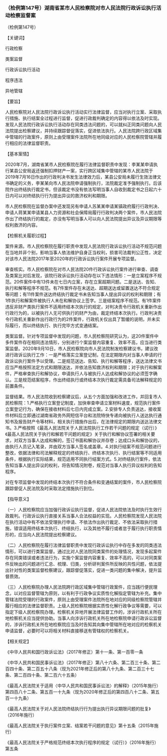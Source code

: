 ### （检例第147号）湖南省某市人民检察院对市人民法院行政诉讼执行活动检察监督案
（检例第147号）

【关键词】

行政检察

类案监督

行政诉讼执行活动

程序违法

异地管辖

【要旨】

人民检察院对人民法院行政诉讼执行活动实行法律监督，应当对执行立案、采取执行措施、执行结案全过程进行监督，促进行政裁判确定的内容得以依法及时实现。发现人民法院行政诉讼执行活动存在同类违法问题的，可以就纠正同类问题向人民法院提出检察建议，并持续跟踪督促落实，促进依法执行。人民法院跨行政区域集中管辖的行政案件，原则上由受理案件法院所在地同级对应的人民检察院管辖并履行相应的法律监督职责。

【基本案情】

2020年7月，湖南省某市人民检察院在履行法律监督职责中发现：李某某申请执行某县公安局返还强制扣押财产一案，实行跨区域集中管辖的某市人民法院于2019年7月16日作出的行政判决书发生法律效力后，某县公安局未履行生效法律文书确定的义务，李某某向市人民法院申请强制执行，法院裁定准予强制执行。后该院作出终结执行裁定书，但该裁定书没有依法写明当事人自收到裁定书之日起六十日内可以对终结执行行为提出异议的救济权利和期限。

市人民检察院在监督办案中还发现另有申请人苏某某申请某镇政府履行行政判决、申请人蒋某某申请某县人力资源和社会保障局履行行政判决两个案件，市人民法院作出了终结执行的裁定，亦没有写明当事人可以向人民法院提出异议及异议期限等权利救济的内容。

【检察机关履职过程】

案件来源。市人民检察院在履行职责中发现人民法院行政诉讼执行活动不规范问题在当地并非个别，影响当事人依法维护自身正当权利，损害司法裁判公正性，决定对该市人民法院2017年至2020年的行政诉讼执行案件开展专项监督。

审查核实。市人民检察院在对市人民法院20件行政诉讼执行案件进行审查、调查及类案比对后发现，该院行政诉讼执行活动存在以下违法情形：一是立案程序不规范。20件案件中有13件未在七日内立案，存在立案超期问题。二是送达、告知、执行和解等程序不规范。有7件案件存在未送达、超期送达或留置送达不符合规定等问题；有11件案件送达终结执行裁定书未告知当事人提出异议的权利和期限；有1件执行和解案件被执行人未在和解协议上签字。三是结案程序不规范。有1件案件违反非财产类执行案件不适用终结本次执行的规定，对判决责令行政机关重新作出行政行为的，以被执行人无可供执行的财产为由，裁定终结本次执行。行政判决责令行政机关重新作出行政行为的2件案件，行政机关仅出具了暂缓的说明，并未实际履行，而以终结执行、执行完毕方式变通结案。

类案监督。针对专项监督中发现的问题，市人民检察院研究认为，这20件案件中多件案件存在相同违法情形，分别进行个案监督内容重复、效率不高，应当进行类案监督。2020年9月10日，市人民检察院向市人民法院制发检察建议书，建议改进行政诉讼执行工作：一是严格落实立案登记制，在法定期限内对当事人申请的行政诉讼执行案件予以受理。二是规范送达、告知、执行和解等程序，送达法律文书应当严格按照法定方式和期限送达，并依法告知救济权利和期限；对于执行和解案件，严格审查执行和解协议，申请执行人与被执行人达成和解协议的必须签字确认。三是规范结案程序，作出终结执行或终结本次执行裁定需具备司法解释规定的前置条件。

监督结果。市人民法院收到检察建议后，从五个方面加强和改进工作，并回复市人民检察院：1.严格执行立案登记制度，加快审查申请立案材料速度，规范执行案件立案登记行为，确保在接收材料后七日内完成立案。2.安排专人负责送达，接收案件材料后立即通过湖南省政务外网短信平台和法院特快专递向被执行人送达执行通知书及报告财产令等材料，相关执行措施作出后，在法律规定的期限内送达法律文书。3.严格按照《最高人民法院关于人民法院执行工作若干问题的规定（试行）》《最高人民法院关于执行和解若干问题的规定》关于执行和解协议签署的相关要求，对双方当事人达成和解的，签订书面和解协议并存卷；达成口头和解协议的，由执行人员记入笔录，并由双方当事人签名或盖章。4.对执行结案不规范问题进行整改，依据法律和司法解释规定的终结执行、终结本次执行、执行结案等不同适用条件，根据执行实际结果，规范适用不同执行结案方式。5.对终结执行案件，依法告知当事人提出异议的权利，将告知情况附卷，规范对当事人执行异议权利的告知程序。

对在专项监督中发现的终结本次执行不符合条件和变通结案的案件，市人民检察院跟踪督促人民法院及时采取法定措施执行到位。

【指导意义】

（一）人民检察院应当加强行政诉讼执行监督，促进人民法院依法及时执行生效行政裁判。行政诉讼执行直接关系当事人合法权益的实现。人民检察院发现人民法院在执行活动中有不依法受理执行申请、不依法作出执行裁定、不依法采取执行措施，错误适用终结本次执行、终结执行，以及其他不履行或者怠于履行执行职责情形的，应当向人民法院提出检察建议。

（二）人民检察院在履行法律监督职责中发现行政诉讼执行中存在多发的同类违法情形，可以进行类案监督。通过比对人民法院同类案件的处理情况，发现多起案件存在同类错误或者违法行为，实施个案监督内容重复、效率不高的，可以对同类案件反映出的问题进行汇总、梳理、归类，分析研判案件所反映的共性问题，依法提出针对性的类案监督检察建议，跟踪督促落实，促进一类问题的集中解决，提升监督质效。

（三）人民检察院办理人民法院跨行政区域集中管辖行政案件，应当践行便民理念，以对应监督管辖为原则，以有利于行政争议实质性化解指定管辖为补充。集中管辖法院受理的行政案件，原则上由受理案件法院所在地对应的同级检察院管辖并履行相应的法律监督职责。上级人民检察院根据实质性化解行政争议等需要，可以指定下级人民检察院办理。检察机关异地开展法律监督工作的，涉诉行政机关所在地检察机关应当提供协助。当事人向涉诉行政机关所在地检察院申请行政诉讼监督的，涉诉行政机关所在地检察院应当及时告知其向集中管辖所在地对应的检察机关申请监督，必要时可以将相关材料直接移送有管辖权的检察机关。

【相关规定】

《中华人民共和国行政诉讼法》（2017年修正）第十一条、第一百零一条

《中华人民共和国民事诉讼法》（2017年修正）第八十六条、第二百三十条、第二百四十条、第二百五十八条（现为2021年修正后的第八十九条、第二百三十七条、第二百四十条、第二百六十五条）

《最高人民法院关于适用〈中华人民共和国民事诉讼法〉的解释》（2015年施行）第四百八十二条、第五百一十九条（现为2020年修正后的第四百八十二条、第五百一十九条）

《最高人民法院关于对人民法院终结执行行为提出执行异议期限问题的批复》（2016年施行）

《最高人民法院关于执行案件立案、结案若干问题的意见》第十五条（2015年施行）

《最高人民法院关于严格规范终结本次执行程序的规定（试行）》（2016年施行）第五条
